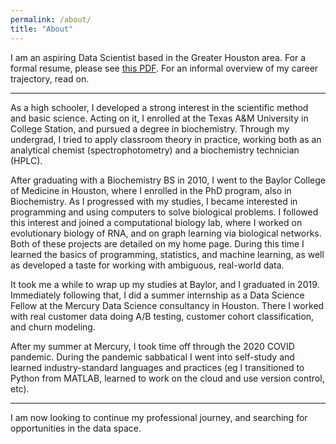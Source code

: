 ```yaml
---
permalink: /about/
title: "About"
---
```


I am an aspiring Data Scientist based in the Greater Houston area. For a formal resume,
please see [this PDF](https://github.com/ily123/ily123.github.io/blob/master/assets/resume.pdf). For an informal overview of my career trajectory, read on.

---

As a high schooler, I developed a strong interest in the scientific method and basic science.
Acting on it, I enrolled at the 
Texas A&M University in College Station, and pursued a degree in biochemistry.
Through my undergrad, I tried to apply classroom theory in practice, working
both as an analytical chemist (spectrophotometry) and a biochemistry technician (HPLC).

After graduating with a Biochemistry BS in 2010, I went to the Baylor College of Medicine in
Houston, where I enrolled in the PhD program, also in Biochemistry. As I progressed with
my studies, I became interested in programming and using computers to solve biological problems.
I followed this interest and joined a computational biology lab, where I worked on evolutionary biology of
RNA, and on graph learning via biological networks. Both of these projects are detailed
on my home page. During this time I learned the basics of programming, statistics,
and machine learning, as well as developed a taste for working with ambiguous, real-world data.

It took me a while to wrap up my studies at Baylor, and I graduated in 2019.
Immediately following that, I did a summer internship as a Data Science Fellow at the 
Mercury Data Science consultancy in Houston. There I worked with real customer data doing
A/B testing, customer cohort classification, and churn modeling.

After my summer at Mercury, I took time off through the 2020 COVID pandemic. During
the pandemic sabbatical I went into self-study and learned industry-standard languages
and practices (eg I transitioned to Python from MATLAB, learned to work on the cloud and
use version control, etc).

---

I am now looking to continue my professional journey, and searching for opportunities
in the data space.
